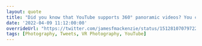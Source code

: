 ```yaml
---
layout: quote
title: "Did you know that YouTube supports 360° panoramic videos? You can even convert VR photos into the 360° format and upload them (like I did here)"
date: '2022-04-09 11:12:00:00'
overrideUrl: "https://twitter.com/jamesfmackenzie/status/1512810707972247553"
tags: [Photography, Tweets, VR Photography, YouTube]
---
```


